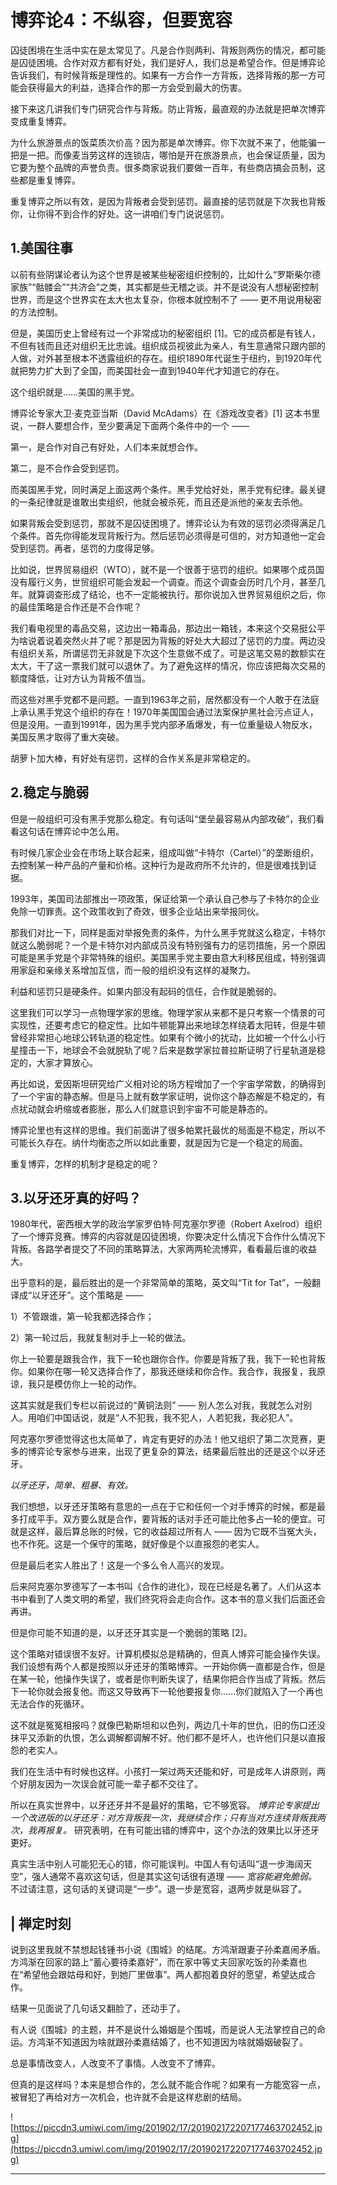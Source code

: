 # 博弈论4：不纵容，但要宽容

囚徒困境在生活中实在是太常见了。凡是合作则两利、背叛则两伤的情况，都可能是囚徒困境。合作对双方都有好处，我们是好人，我们总是希望合作。但是博弈论告诉我们，有时候背叛是理性的。如果有一方合作一方背叛，选择背叛的那一方可能会获得最大的利益，选择合作的那一方会受到最大的伤害。

接下来这几讲我们专门研究合作与背叛。防止背叛，最直观的办法就是把单次博弈变成重复博弈。

为什么旅游景点的饭菜质次价高？因为那是单次博弈。你下次就不来了，他能骗一把是一把。而像麦当劳这样的连锁店，哪怕是开在旅游景点，也会保证质量，因为它要为整个品牌的声誉负责。很多商家说我们要做一百年，有些商店搞会员制，这些都是重复博弈。

重复博弈之所以有效，是因为背叛者会受到惩罚。最直接的惩罚就是下次我也背叛你，让你得不到合作的好处。这一讲咱们专门说说惩罚。

## 1.美国往事

以前有些阴谋论者认为这个世界是被某些秘密组织控制的，比如什么“罗斯柴尔德家族”“骷髅会”“共济会”之类，其实都是些无稽之谈。并不是说没有人想秘密控制世界，而是这个世界实在太大也太复杂，你根本就控制不了 —— 更不用说用秘密的方法控制。

但是，美国历史上曾经有过一个非常成功的秘密组织 [1]。它的成员都是有钱人，不但有钱而且还对组织无比忠诚。组织成员视彼此为亲人，有生意通常只跟内部的人做，对外甚至根本不透露组织的存在。组织1890年代诞生于纽约，到1920年代就把势力扩大到了全国，而美国社会一直到1940年代才知道它的存在。

这个组织就是……美国的黑手党。

博弈论专家大卫·麦克亚当斯（David McAdams）在《游戏改变者》[1] 这本书里说，一群人要想合作，至少要满足下面两个条件中的一个 ——

第一，是合作对自己有好处，人们本来就想合作。

第二，是不合作会受到惩罚。

而美国黑手党，同时满足上面这两个条件。黑手党给好处，黑手党有纪律。最关键的一条纪律就是谁敢出卖组织，他就会被杀死，而且还是派他的亲友去杀他。

如果背叛会受到惩罚，那就不是囚徒困境了。博弈论认为有效的惩罚必须得满足几个条件。首先你得能发现背叛行为。然后惩罚必须得是可信的，对方知道他一定会受到惩罚。再者，惩罚的力度得足够。

比如说，世界贸易组织（WTO），就不是一个很善于惩罚的组织。如果哪个成员国没有履行义务，世贸组织可能会发起一个调查。而这个调查会历时几个月，甚至几年。就算调查形成了结论，也不一定能被执行。那你说加入世界贸易组织之后，你的最佳策略是合作还是不合作呢？

我们看电视里的毒品交易，这边出一箱毒品，那边出一箱钱，本来这个交易挺公平为啥说着说着突然火并了呢？那是因为背叛的好处大大超过了惩罚的力度。两边没有组织关系，所谓惩罚无非就是下次这个生意做不成了。可是这笔交易的数额实在太大，干了这一票我们就可以退休了。为了避免这样的情况，你应该把每次交易的额度降低，让对方认为背叛不值当。

而这些对黑手党都不是问题。一直到1963年之前，居然都没有一个人敢于在法庭上承认黑手党这个组织的存在！1970年美国国会通过法案保护黑社会污点证人，但是没用。一直到1991年，因为黑手党内部矛盾爆发，有一位重量级人物反水，美国反黑才取得了重大突破。

胡萝卜加大棒，有好处有惩罚，这样的合作关系是非常稳定的。

## 2.稳定与脆弱

但是一般组织可没有黑手党那么稳定。有句话叫“堡垒最容易从内部攻破”，我们看看这句话在博弈论中怎么用。

有时候几家企业会在市场上联合起来，组成叫做“卡特尔（Cartel）”的垄断组织，去控制某一种产品的产量和价格。这种行为是政府所不允许的，但是很难找到证据。

1993年，美国司法部推出一项政策，保证给第一个承认自己参与了卡特尔的企业免除一切罪责。这个政策收到了奇效，很多企业站出来举报同伙。

那我们对比一下，同样是面对举报免责的条件，为什么黑手党就这么稳定，卡特尔就这么脆弱呢？一个是卡特尔对内部成员没有特别强有力的惩罚措施，另一个原因可能是黑手党是个非常特殊的组织。美国黑手党主要由意大利移民组成，特别强调用家庭和亲缘关系增加互信，而一般的组织没有这样的凝聚力。

利益和惩罚只是硬条件。如果内部没有起码的信任，合作就是脆弱的。

这里我们可以学习一点物理学家的思维。物理学家从来都不是只考察一个情景的可实现性，还要考虑它的稳定性。比如牛顿能算出来地球怎样绕着太阳转，但是牛顿曾经非常担心地球公转轨道的稳定性。如果有个微小的扰动，比如被一个什么小行星撞击一下，地球会不会就脱轨了呢？后来是数学家拉普拉斯证明了行星轨道是稳定的，大家才算放心。

再比如说，爱因斯坦研究给广义相对论的场方程增加了一个宇宙学常数，的确得到了一个宇宙的静态解。但是马上就有数学家证明，说你这个静态解是不稳定的，有点扰动就会坍缩或者膨胀，那么人们就意识到宇宙不可能是静态的。

博弈论里也有这样的思维。我们前面讲了很多帕累托最优的局面是不稳定，所以不可能长久存在。纳什均衡态之所以如此重要，就是因为它是一个稳定的局面。

重复博弈，怎样的机制才是稳定的呢？

## 3.以牙还牙真的好吗？

1980年代，密西根大学的政治学家罗伯特·阿克塞尔罗德（Robert Axelrod）组织了一个博弈竞赛。博弈的内容就是囚徒困境，你要决定什么情况下合作什么情况下背叛。各路学者提交了不同的策略算法，大家两两轮流博弈，看看最后谁的收益大。

出乎意料的是，最后胜出的是一个非常简单的策略，英文叫“Tit for Tat”，一般翻译成“以牙还牙”。这个策略是 ——

1）不管跟谁，第一轮我都选择合作；

2）第一轮过后，我就复制对手上一轮的做法。

你上一轮要是跟我合作，我下一轮也跟你合作。你要是背叛了我，我下一轮也背叛你。如果你在哪一轮又选择合作了，那我还继续和你合作。我合作，我报复，我原谅，我只是模仿你上一轮的动作。

这其实就是我们专栏以前说过的“黄铜法则” —— 别人怎么对我，我就怎么对别人。用咱们中国话说，就是“人不犯我，我不犯人，人若犯我，我必犯人”。

阿克塞尔罗德觉得这也太简单了，肯定有更好的办法！他又组织了第二次竞赛，更多的博弈论专家参与进来，出现了更复杂的算法，结果最后胜出的还是这个以牙还牙。

 *以牙还牙，简单、粗暴、有效。*

我们想想，以牙还牙策略有意思的一点在于它和任何一个对手博弈的时候，都是最多打成平手。双方要么就是合作，要背叛的话对手还可能比他多占一轮的便宜。可就是这样，最后算总账的时候，它的收益超过所有人 —— 因为它既不当冤大头，也不作死。这是一个保守的策略，就好像是个以直报怨的老实人。

但是最后老实人胜出了！这是一个多么令人高兴的发现。

后来阿克塞尔罗德写了一本书叫《合作的进化》，现在已经是名著了。人们从这本书中看到了人类文明的希望，我们终究将会走向合作。这本书的意义我们后面还会再讲。

但是你可能不知道的是，以牙还牙其实是一个脆弱的策略 [2]。

这个策略对错误很不友好。计算机模拟总是精确的，但真人博弈可能会操作失误。我们设想有两个人都是按照以牙还牙的策略博弈。一开始你俩一直都是合作，但是在某一轮，他操作失误了，或者是你判断失误了，结果你把合作当成了背叛。然后下一轮你就会报复他。而这又导致再下一轮他要报复你……你们就陷入了一个再也无法合作的死循环。

这不就是冤冤相报吗？就像巴勒斯坦和以色列，两边几十年的世仇，旧的伤口还没抹平又添新的仇恨，怎么调解都调解不好。他们都不是坏人，也许他们只是以直报怨的老实人。

我们在生活中有时候也这样。小孩打一架过两天还能和好，可是成年人讲原则，两个好朋友因为一次误会就可能一辈子都不交往了。

所以在真实世界中，以牙还牙并不是最好的策略，它不够宽容。 *博弈论专家提出一个改进版的以牙还牙：对方背叛我一次，我继续合作；只有当对方连续背叛我两次，我再报复。* 研究表明，在有可能出错的博弈中，这个办法的效果比以牙还牙更好。

真实生活中别人可能犯无心的错，你可能误判。中国人有句话叫“退一步海阔天空”，强人通常不喜欢这句话，但是其实这句话很有道理 —— *宽容能避免脆弱。* 不过请注意，这句话的关键词是“一步”。退一步是宽容，退两步就是纵容了。

## | 禅定时刻

说到这里我就不禁想起钱锺书小说《围城》的结尾。方鸿渐跟妻子孙柔嘉闹矛盾。方鸿渐在回家的路上“蓄心要待柔嘉好”，而在家中等丈夫回家吃饭的孙柔嘉也在“希望他会跟姑母和好，到她厂里做事”。两人都抱着良好的愿望，希望达成合作。

结果一见面说了几句话又翻脸了，还动手了。

有人说《围城》的主题，并不是说什么婚姻是个围城，而是说人无法掌控自己的命运。方鸿渐不知道因为啥就跟孙柔嘉结婚了，也不知道因为啥就婚姻破裂了。

总是事情改变人，人改变不了事情。人改变不了博弈。

但真的是这样吗？本来是想合作的，怎么就不能合作呢？如果有一方能宽容一点，被冒犯了再给对方一次机会，也许就不会是这样悲剧的结局。

![https://piccdn3.umiwi.com/img/201902/17/201902172207177463702452.jpg](https://piccdn3.umiwi.com/img/201902/17/201902172207177463702452.jpg)

---
